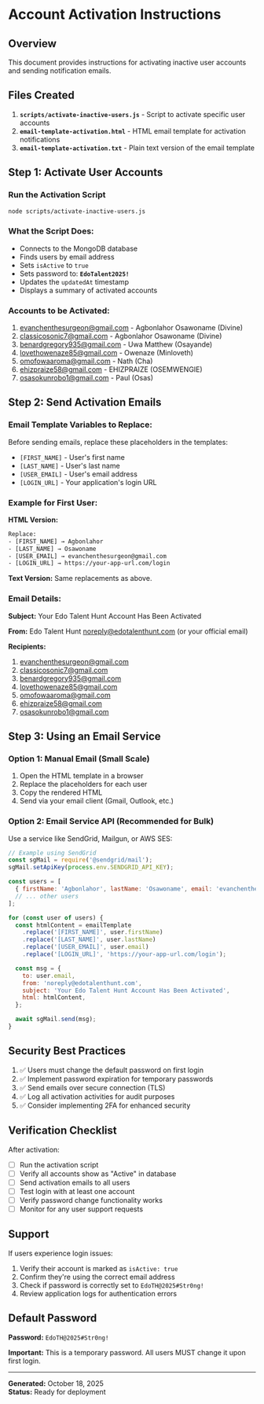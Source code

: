 # Account Activation Instructions

## Overview
This document provides instructions for activating inactive user accounts and sending notification emails.

## Files Created

1. **`scripts/activate-inactive-users.js`** - Script to activate specific user accounts
2. **`email-template-activation.html`** - HTML email template for activation notifications
3. **`email-template-activation.txt`** - Plain text version of the email template

## Step 1: Activate User Accounts

### Run the Activation Script

```bash
node scripts/activate-inactive-users.js
```

### What the Script Does:
- Connects to the MongoDB database
- Finds users by email address
- Sets `isActive` to `true`
- Sets password to: **`EdoTalent2025!`**
- Updates the `updatedAt` timestamp
- Displays a summary of activated accounts

### Accounts to be Activated:
1. evanchenthesurgeon@gmail.com - Agbonlahor Osawoname (Divine)
2. classicosonic7@gmail.com - Agbonlahor Osawoname (Divine)
3. benardgregory935@gmail.com - Uwa Matthew (Osayande)
4. lovethowenaze85@gmail.com - Owenaze (Minloveth)
5. omofowaaroma@gmail.com - Nath (Cha)
6. ehizpraize58@gmail.com - EHIZPRAIZE (OSEMWENGIE)
7. osasokunrobo1@gmail.com - Paul (Osas)

## Step 2: Send Activation Emails

### Email Template Variables to Replace:

Before sending emails, replace these placeholders in the templates:

- `[FIRST_NAME]` - User's first name
- `[LAST_NAME]` - User's last name
- `[USER_EMAIL]` - User's email address
- `[LOGIN_URL]` - Your application's login URL

### Example for First User:

**HTML Version:**
```html
Replace:
- [FIRST_NAME] → Agbonlahor
- [LAST_NAME] → Osawoname
- [USER_EMAIL] → evanchenthesurgeon@gmail.com
- [LOGIN_URL] → https://your-app-url.com/login
```

**Text Version:**
Same replacements as above.

### Email Details:

**Subject:** Your Edo Talent Hunt Account Has Been Activated

**From:** Edo Talent Hunt <noreply@edotalenthunt.com> (or your official email)

**Recipients:**
1. evanchenthesurgeon@gmail.com
2. classicosonic7@gmail.com
3. benardgregory935@gmail.com
4. lovethowenaze85@gmail.com
5. omofowaaroma@gmail.com
6. ehizpraize58@gmail.com
7. osasokunrobo1@gmail.com

## Step 3: Using an Email Service

### Option 1: Manual Email (Small Scale)

1. Open the HTML template in a browser
2. Replace the placeholders for each user
3. Copy the rendered HTML
4. Send via your email client (Gmail, Outlook, etc.)

### Option 2: Email Service API (Recommended for Bulk)

Use a service like SendGrid, Mailgun, or AWS SES:

```javascript
// Example using SendGrid
const sgMail = require('@sendgrid/mail');
sgMail.setApiKey(process.env.SENDGRID_API_KEY);

const users = [
  { firstName: 'Agbonlahor', lastName: 'Osawoname', email: 'evanchenthesurgeon@gmail.com' },
  // ... other users
];

for (const user of users) {
  const htmlContent = emailTemplate
    .replace('[FIRST_NAME]', user.firstName)
    .replace('[LAST_NAME]', user.lastName)
    .replace('[USER_EMAIL]', user.email)
    .replace('[LOGIN_URL]', 'https://your-app-url.com/login');

  const msg = {
    to: user.email,
    from: 'noreply@edotalenthunt.com',
    subject: 'Your Edo Talent Hunt Account Has Been Activated',
    html: htmlContent,
  };

  await sgMail.send(msg);
}
```

## Security Best Practices

1. ✅ Users must change the default password on first login
2. ✅ Implement password expiration for temporary passwords
3. ✅ Send emails over secure connection (TLS)
4. ✅ Log all activation activities for audit purposes
5. ✅ Consider implementing 2FA for enhanced security

## Verification Checklist

After activation:
- [ ] Run the activation script
- [ ] Verify all accounts show as "Active" in database
- [ ] Send activation emails to all users
- [ ] Test login with at least one account
- [ ] Verify password change functionality works
- [ ] Monitor for any user support requests

## Support

If users experience login issues:
1. Verify their account is marked as `isActive: true`
2. Confirm they're using the correct email address
3. Check if password is correctly set to `EdoTH@2025#Str0ng!`
4. Review application logs for authentication errors

## Default Password

**Password:** `EdoTH@2025#Str0ng!`

**Important:** This is a temporary password. All users MUST change it upon first login.

---

**Generated:** October 18, 2025  
**Status:** Ready for deployment

